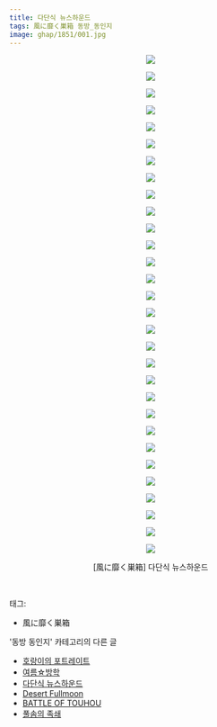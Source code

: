 ```yaml
---
title: 다단식 뉴스하운드
tags: 風に靡く巣箱 동방_동인지
image: ghap/1851/001.jpg
---
```

<div class="article">
<p style="text-align: center; clear: none; float: none;"><img src="{{ site.nasurl }}/ghap/1851/001.jpg"/></p>
<p style="text-align: center; clear: none; float: none;"><img src="{{ site.nasurl }}/ghap/1851/002.jpg"/></p>
<p style="text-align: center; clear: none; float: none;"><img src="{{ site.nasurl }}/ghap/1851/003.jpg"/></p>
<p style="text-align: center; clear: none; float: none;"><img src="{{ site.nasurl }}/ghap/1851/004.jpg"/></p>
<p style="text-align: center; clear: none; float: none;"><img src="{{ site.nasurl }}/ghap/1851/005.jpg"/></p>
<p style="text-align: center; clear: none; float: none;"><img src="{{ site.nasurl }}/ghap/1851/006.jpg"/></p>
<p style="text-align: center; clear: none; float: none;"><img src="{{ site.nasurl }}/ghap/1851/007.jpg"/></p>
<p style="text-align: center; clear: none; float: none;"><img src="{{ site.nasurl }}/ghap/1851/008.jpg"/></p>
<p style="text-align: center; clear: none; float: none;"><img src="{{ site.nasurl }}/ghap/1851/009.jpg"/></p>
<p style="text-align: center; clear: none; float: none;"><img src="{{ site.nasurl }}/ghap/1851/010.jpg"/></p>
<p style="text-align: center; clear: none; float: none;"><img src="{{ site.nasurl }}/ghap/1851/011.jpg"/></p>
<p style="text-align: center; clear: none; float: none;"><img src="{{ site.nasurl }}/ghap/1851/012.jpg"/></p>
<p style="text-align: center; clear: none; float: none;"><img src="{{ site.nasurl }}/ghap/1851/013.jpg"/></p>
<p style="text-align: center; clear: none; float: none;"><img src="{{ site.nasurl }}/ghap/1851/014.jpg"/></p>
<p style="text-align: center; clear: none; float: none;"><img src="{{ site.nasurl }}/ghap/1851/015.jpg"/></p>
<p style="text-align: center; clear: none; float: none;"><img src="{{ site.nasurl }}/ghap/1851/016.jpg"/></p>
<p style="text-align: center; clear: none; float: none;"><img src="{{ site.nasurl }}/ghap/1851/017.jpg"/></p>
<p style="text-align: center; clear: none; float: none;"><img src="{{ site.nasurl }}/ghap/1851/018.jpg"/></p>
<p style="text-align: center; clear: none; float: none;"><img src="{{ site.nasurl }}/ghap/1851/019.jpg"/></p>
<p style="text-align: center; clear: none; float: none;"><img src="{{ site.nasurl }}/ghap/1851/020.jpg"/></p>
<p style="text-align: center; clear: none; float: none;"><img src="{{ site.nasurl }}/ghap/1851/021.jpg"/></p>
<p style="text-align: center; clear: none; float: none;"><img src="{{ site.nasurl }}/ghap/1851/022.jpg"/></p>
<p style="text-align: center; clear: none; float: none;"><img src="{{ site.nasurl }}/ghap/1851/023.jpg"/></p>
<p style="text-align: center; clear: none; float: none;"><img src="{{ site.nasurl }}/ghap/1851/024.jpg"/></p>
<p style="text-align: center; clear: none; float: none;"><img src="{{ site.nasurl }}/ghap/1851/025.jpg"/></p>
<p style="text-align: center; clear: none; float: none;"><img src="{{ site.nasurl }}/ghap/1851/026.jpg"/></p>
<p style="text-align: center; clear: none; float: none;"><img src="{{ site.nasurl }}/ghap/1851/027.jpg"/></p>
<p style="text-align: center; clear: none; float: none;"><img src="{{ site.nasurl }}/ghap/1851/028.jpg"/></p>
<p style="text-align: center; clear: none; float: none;"><img src="{{ site.nasurl }}/ghap/1851/029.jpg"/></p>
<p style="text-align: center; clear: none; float: none;"><img src="{{ site.nasurl }}/ghap/1851/030.jpg"/></p>
<p style="text-align: center; clear: none; float: none;">[風に靡く巣箱] 다단식 뉴스하운드</p>
<p><br/></p>
</div><div class="tagTrail">
<p>태그: </p>
<ul>
<li>風に靡く巣箱</li>
</ul>
</div><div class="another">
<p>'동방 동인지' 카테고리의 다른 글</p>
<ul>
<li><a href="/2016-08-26-ghap_1853">호랑이의 포트레이트</a></li>
<li><a href="/2016-08-26-ghap_1852">여름☆방학</a></li>
<li><a href="/2016-08-26-ghap_1851">다단식 뉴스하운드</a></li>
<li><a href="/2016-08-26-ghap_1847">Desert Fullmoon</a></li>
<li><a href="/2016-08-26-ghap_1846">BATTLE OF TOUHOU</a></li>
<li><a href="/2016-08-26-ghap_1845">풀솜의 족쇄</a></li>
</ul>
</div><div class="cb_module cb_fluid">
<div class="cb_wrt cb_profile">
</div><!-- commentList close -->
</div>